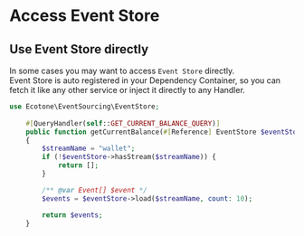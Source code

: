 # Access Event Store

## Use Event Store directly

In some cases you may want to access `Event Store` directly. \
Event Store is auto registered in your Dependency Container, so you can fetch it like any other service or inject it directly to any Handler.

```php
use Ecotone\EventSourcing\EventStore;
    
    #[QueryHandler(self::GET_CURRENT_BALANCE_QUERY)]
    public function getCurrentBalance(#[Reference] EventStore $eventStore): array
    {
        $streamName = "wallet";
        if (!$eventStore->hasStream($streamName)) {
            return [];
        }

        /** @var Event[] $event */
        $events = $eventStore->load($streamName, count: 10);

        return $events;
    }
```
